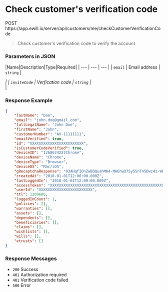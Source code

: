 # Check customer's verification code

<div class="method method-post">POST</div> <span class="url">https://app.ewill.io/server/api/customers/me/checkCustomerVerificationCode</span>

> Check customer's verification code to verify the account

### Parameters in JSON

|Name|Description|Type|Required|
| --- | --- | --- |
| `email` | Email address | `string` | <div class="required">*</div> |
| `inviteCode` | Verfication code | `string` | <div class="required">*</div> |

### Response Example

```json
{
    "lastName": "Doe",
    "email": "john.doe@gmail.com",
    "fullLegalName": "John Doe",
    "firstName": "John",
    "customerNumber": "AV-11111111",
    "emailVerified": true,
    "id": "XXXXXXXXXXXXXXXXXXXXXXXX",
    "isCustomerCodeVerified": true,
    "deviceID": "1268624223Chrome",
    "deviceName": "Chrome",
    "deviceType": "Browser",
    "deviceOS": "Mac/iOS",
    "gRecaptchaResponse": "03AHqfIOnZwBQQuahMH4-MAGhwU7Sy55nTn5Dwz4z-WRBin2BopSK8VExRk01NRmR8Gqghe2QH5PeVAaDJ_HbXrFUwM1gi7gSJtMIOC1SPEeYjqwpvrL2co-i2wDeTzQLpYhvqCI0E5G1CXvMB0JEYTyxNkonrHub9KdRVxXhrLFIR8JtCeQu82sBZxOyw3HmhGSpIHrH70JLBVMxaUVdrQfMhX4a0zPApvN69eHpjFSsXvn8OyEBk1UNnhQW1cpS5I1nFn59wMiXDYmCxVy5dXqt-_PYT2RsHtA",
    "createdAt": "2018-01-01T12:00:00.000Z",
    "lastLoggedIn": "2018-01-01T12:00:00.000Z",
    "accessToken": "XXXXXXXXXXXXXXXXXXXXXXXXXXXXXXXXXXXXXXXXXXXXXXXXXXXXXXXXXXXXXXXX",
    "userId": "XXXXXXXXXXXXXXXXXXXXXXXX",
    "ttl": 1209600,
    "loggedInCount": 1,
    "policies": [],
    "warranties": [],
    "assets": [],
    "dependents": [],
    "beneficiaries": [],
    "claims": [],
    "wishlists": [],
    "wills": [],
    "etrusts": []
}
```

### Response Messages

* `200` Success
* `401` Authorization required
* `401` Verification code failed
* `500` Error
